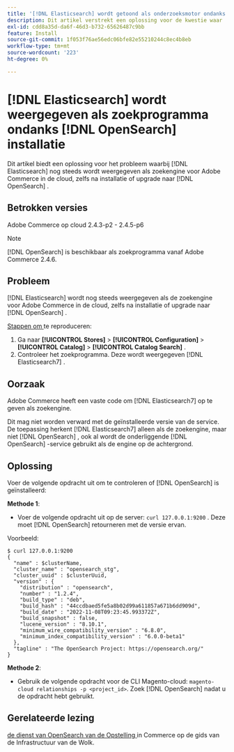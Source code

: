 ```yaml
---
title: '[!DNL Elasticsearch] wordt getoond als onderzoeksmotor ondanks  [!DNL OpenSearch]  installatie'
description: Dit artikel verstrekt een oplossing voor de kwestie waar  [!DNL Elasticsearch]  nog als onderzoeksmotor voor Adobe Commerce op wolk na het installeren of het bevorderen aan  [!DNL OpenSearch] wordt getoond.
exl-id: cdd8a35d-da6f-46d3-b732-65626487c9bb
feature: Install
source-git-commit: 1f053f76ae56edc06bfe82e55210244c8ec4b8eb
workflow-type: tm+mt
source-wordcount: '223'
ht-degree: 0%

---
```


# [!DNL Elasticsearch] wordt weergegeven als zoekprogramma ondanks [!DNL OpenSearch] installatie

Dit artikel biedt een oplossing voor het probleem waarbij [!DNL Elasticsearch] nog steeds wordt weergegeven als zoekengine voor Adobe Commerce in de cloud, zelfs na installatie of upgrade naar [!DNL OpenSearch] .

## Betrokken versies

Adobe Commerce op cloud 2.4.3-p2 - 2.4.5-p6

>[!NOTE]
>
>[!DNL OpenSearch] is beschikbaar als zoekprogramma vanaf Adobe Commerce 2.4.6.

## Probleem

[!DNL Elasticsearch] wordt nog steeds weergegeven als de zoekengine voor Adobe Commerce in de cloud, zelfs na installatie of upgrade naar [!DNL OpenSearch] .

<u> Stappen om </u> te reproduceren:

1. Ga naar **[!UICONTROL Stores]** > **[!UICONTROL Configuration]** > **[!UICONTROL Catalog]** > **[!UICONTROL Catalog Search]** .
1. Controleer het zoekprogramma. Deze wordt weergegeven [!DNL Elasticsearch7] .

## Oorzaak

Adobe Commerce heeft een vaste code om [!DNL Elasticsearch7] op te geven als zoekengine.

Dit mag niet worden verward met de geïnstalleerde versie van de service. De toepassing herkent [!DNL Elasticsearch7] alleen als de zoekengine, maar niet [!DNL OpenSearch] , ook al wordt de onderliggende [!DNL OpenSearch] -service gebruikt als de engine op de achtergrond.

## Oplossing

Voer de volgende opdracht uit om te controleren of [!DNL OpenSearch] is geïnstalleerd:

**Methode 1**:

* Voer de volgende opdracht uit op de server: `curl 127.0.0.1:9200` . Deze moet [!DNL OpenSearch] retourneren met de versie ervan.

Voorbeeld:

```
$ curl 127.0.0.1:9200
{
  "name" : $clusterName,
  "cluster_name" : "opensearch_stg",
  "cluster_uuid" : $clusterUuid,
  "version" : {
    "distribution" : "opensearch",
    "number" : "1.2.4",
    "build_type" : "deb",
    "build_hash" : "44ccdbaed5fe5a8b02d99a611857a671b6dd909d",
    "build_date" : "2022-11-08T09:23:45.993372Z",
    "build_snapshot" : false,
    "lucene_version" : "8.10.1",
    "minimum_wire_compatibility_version" : "6.8.0",
    "minimum_index_compatibility_version" : "6.0.0-beta1"
  },
  "tagline" : "The OpenSearch Project: https://opensearch.org/"
}
```

**Methode 2**:

* Gebruik de volgende opdracht voor de CLI Magento-cloud: `magento-cloud relationships -p <project_id>`. Zoek [!DNL OpenSearch] nadat u de opdracht hebt gebruikt.

## Gerelateerde lezing

[ de dienst van OpenSearch van de Opstelling ](https://experienceleague.adobe.com/docs/commerce-cloud-service/user-guide/configure/service/opensearch.html) in Commerce op de gids van de Infrastructuur van de Wolk.
